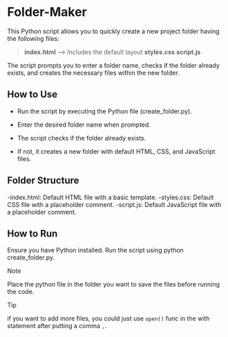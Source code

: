 # Folder-Maker

This Python script allows you to quickly create a new project folder having the following files:

> **index.html** --> Includes the default layout
> **styles.css**
> **script.js**

The script prompts you to enter a folder name, checks if the folder already exists, and creates the necessary files within the new folder.

## How to Use
- Run the script by executing the Python file (create_folder.py).
* Enter the desired folder name when prompted.
+ The script checks if the folder already exists.
- If not, it creates a new folder with default HTML, CSS, and JavaScript files.

## Folder Structure
  -index.html: Default HTML file with a basic template.
  -styles.css: Default CSS file with a placeholder comment.
  -script.js: Default JavaScript file with a placeholder comment.

## How to Run
Ensure you have Python installed.
Run the script using python create_folder.py.

> [!NOTE]
> Place the python file in the folder you want to save the files before running the code.

> [!TIP]
> if you want to add more files, you could just use `open()` func in the with statement after putting a comma `,`.
